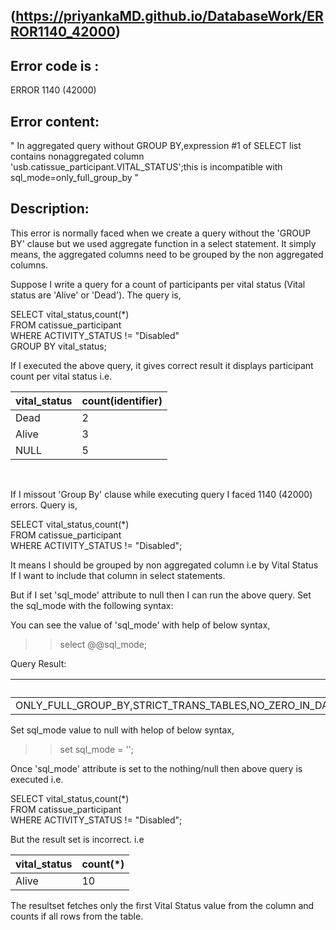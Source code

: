 
## (https://priyankaMD.github.io/DatabaseWork/ERROR1140_42000)


## Error code is : <br />
  ERROR 1140 (42000) <br />
  
## Error content: <br />
  " In aggregated query without GROUP BY,expression #1 of SELECT list contains nonaggregated column     <br />      'usb.catissue_participant.VITAL_STATUS';this is incompatible with sql_mode=only_full_group_by "<br />
  
## Description:<br />
This error is normally faced when we create a query without the 'GROUP BY' clause but we used aggregate function in a select statement. It simply means, the aggregated columns need to be grouped by the non aggregated columns.<br />

Suppose I write a query for a count of participants per vital status (Vital status are 'Alive' or 'Dead'). The query is,<br />

  SELECT vital_status,count(*) <br />
  FROM catissue_participant <br />
  WHERE ACTIVITY_STATUS != "Disabled"<br />
  GROUP BY vital_status;<br />
  
 If I executed the above query, it gives correct result it displays participant count per vital status i.e. <br />
 
| vital_status | count(identifier) |
|--------------|-------------------|
| Dead         |                 2 |
| Alive        |                 3 |
| NULL         |                 5 |


<br />

If I missout 'Group By' clause while executing query I faced  1140 (42000) errors. Query is, <br />

  SELECT vital_status,count(*) <br />
  FROM catissue_participant <br />
  WHERE ACTIVITY_STATUS != "Disabled";<br />
  
It means I should be grouped by non aggregated column i.e by Vital Status If I want to include that column in select statements. <br />

But if I set 'sql_mode' attribute to null then I can run the above query. Set the sql_mode with the following syntax:

You can see the value of 'sql_mode' with help of below syntax,
>> select @@sql_mode;

Query Result:

| @@sql_mode                                                                                                            |
|-----------------------------------------------------------------------------------------------------------------------|
| ONLY_FULL_GROUP_BY,STRICT_TRANS_TABLES,NO_ZERO_IN_DATE,NO_ZERO_DATE,ERROR_FOR_DIVISION_BY_ZERO,NO_ENGINE_SUBSTITUTION |

Set sql_mode value to null with helop of below syntax,
>>  set sql_mode = '';

Once 'sql_mode' attribute is set to the nothing/null then above query is executed i.e. <br />

  SELECT vital_status,count(*) <br />
  FROM catissue_participant <br />
  WHERE ACTIVITY_STATUS != "Disabled";<br />

But the result set is incorrect. i.e

| vital_status | count(*) |
|--------------|----------|
| Alive        |       10 |

The resultset fetches only the first Vital Status value from the column and counts if all rows from the table.

